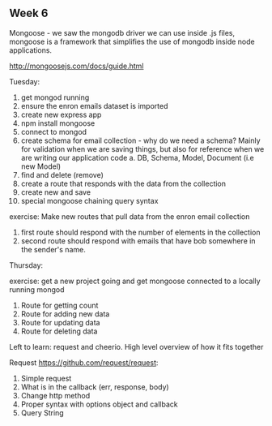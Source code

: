 ## Week 6

Mongoose - we saw the mongodb driver we can use inside .js files, mongoose is a
framework that simplifies the use of mongodb inside node applications.

http://mongoosejs.com/docs/guide.html

Tuesday:
1. get mongod running
2. ensure the enron emails dataset is imported
3. create new express app
4. npm install mongoose
5. connect to mongod
6. create schema for email collection - why do we need a schema? Mainly for
   validation when we are saving things, but also for reference when we are
   writing our application code
    a. DB, Schema, Model, Document (i.e new Model)
7. find and delete (remove)
8. create a route that responds with the data from the collection
9. create new and save
10. special mongoose chaining query syntax

exercise:
Make new routes that pull data from the enron email collection
1. first route should respond with the number of elements in the collection
2. second route should respond with emails that have bob somewhere in the
   sender's name.

Thursday:

exercise:
get a new project going and get mongoose connected to a locally running mongod

1. Route for getting count
2. Route for adding new data
3. Route for updating data
4. Route for deleting data

Left to learn: request and cheerio. High level overview of how it fits together

Request https://github.com/request/request:
1. Simple request
2. What is in the callback (err, response, body)
3. Change http method
4. Proper syntax with options object and callback
5. Query String


